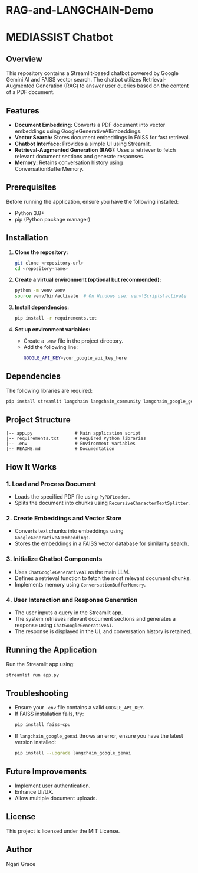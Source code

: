 # RAG-and-LANGCHAIN-Demo
# MEDIASSIST Chatbot

## Overview
This repository contains a Streamlit-based chatbot powered by Google Gemini AI and FAISS vector search. The chatbot utilizes Retrieval-Augmented Generation (RAG) to answer user queries based on the content of a PDF document.

## Features
- **Document Embedding:** Converts a PDF document into vector embeddings using GoogleGenerativeAIEmbeddings.
- **Vector Search:** Stores document embeddings in FAISS for fast retrieval.
- **Chatbot Interface:** Provides a simple UI using Streamlit.
- **Retrieval-Augmented Generation (RAG):** Uses a retriever to fetch relevant document sections and generate responses.
- **Memory:** Retains conversation history using ConversationBufferMemory.

## Prerequisites
Before running the application, ensure you have the following installed:

- Python 3.8+
- pip (Python package manager)

## Installation

1. **Clone the repository:**
   ```sh
   git clone <repository-url>
   cd <repository-name>
   ```

2. **Create a virtual environment (optional but recommended):**
   ```sh
   python -m venv venv
   source venv/bin/activate  # On Windows use: venv\Scripts\activate
   ```

3. **Install dependencies:**
   ```sh
   pip install -r requirements.txt
   ```

4. **Set up environment variables:**
   - Create a `.env` file in the project directory.
   - Add the following line:
     ```sh
     GOOGLE_API_KEY=your_google_api_key_here
     ```

## Dependencies
The following libraries are required:

```sh
pip install streamlit langchain langchain_community langchain_google_genai faiss-cpu python-dotenv
```

## Project Structure
```
|-- app.py                # Main application script
|-- requirements.txt      # Required Python libraries
|-- .env                  # Environment variables
|-- README.md             # Documentation
```

## How It Works
### 1. Load and Process Document
- Loads the specified PDF file using `PyPDFLoader`.
- Splits the document into chunks using `RecursiveCharacterTextSplitter`.

### 2. Create Embeddings and Vector Store
- Converts text chunks into embeddings using `GoogleGenerativeAIEmbeddings`.
- Stores the embeddings in a FAISS vector database for similarity search.

### 3. Initialize Chatbot Components
- Uses `ChatGoogleGenerativeAI` as the main LLM.
- Defines a retrieval function to fetch the most relevant document chunks.
- Implements memory using `ConversationBufferMemory`.

### 4. User Interaction and Response Generation
- The user inputs a query in the Streamlit app.
- The system retrieves relevant document sections and generates a response using `ChatGoogleGenerativeAI`.
- The response is displayed in the UI, and conversation history is retained.

## Running the Application
Run the Streamlit app using:
```sh
streamlit run app.py
```

## Troubleshooting
- Ensure your `.env` file contains a valid `GOOGLE_API_KEY`.
- If FAISS installation fails, try:
  ```sh
  pip install faiss-cpu
  ```
- If `langchain_google_genai` throws an error, ensure you have the latest version installed:
  ```sh
  pip install --upgrade langchain_google_genai
  ```

## Future Improvements
- Implement user authentication.
- Enhance UI/UX.
- Allow multiple document uploads.

## License
This project is licensed under the MIT License.

## Author
Ngari Grace



